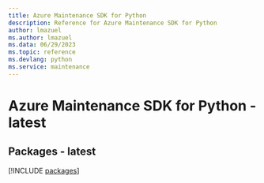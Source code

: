 ```yaml
---
title: Azure Maintenance SDK for Python
description: Reference for Azure Maintenance SDK for Python
author: lmazuel
ms.author: lmazuel
ms.data: 06/29/2023
ms.topic: reference
ms.devlang: python
ms.service: maintenance
---
```

# Azure Maintenance SDK for Python - latest
## Packages - latest
[!INCLUDE [packages](maintenance-index.md)]